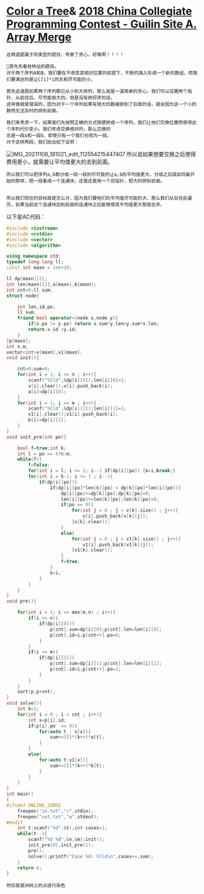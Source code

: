 # [Color a Tree](http://poj.org/problem?id=2054)& [2018 China Collegiate Programming Contest - Guilin Site A. Array Merge ](https://codeforces.com/gym/102823/problem/A)

    这两道题属于同类型的题目，考察了贪心，好难啊！！！！
    
    🍡首先先看桂林站的题目。
    对于两个序列A和B，我们要在不改变其相对位置的前提下，不断的插入形成一个新的数组，而我们要满足的是让C[i]*i的总和尽可能的小。
    
    首先这道题如果两个序列都已从小到大排列，那么就是一道简单的贪心，我们可以设置两个指针，从前往后，尽可能取大的。但是没有排好序的话，
    这样做就是错误的，因为对于一个序列如果有很大的数被排到了后面的话，就会因为这一个小的数而无法及时的排到前面。
    
    我们来考虑一下，如果我们先按照正确的方式随便排成一个序列，我们让他们交换位置而使得这个序列代价变小。我们考虑交换相邻的，那么交换的
    总是一段a和一段b，即使只有一个我们也视为一段。
    对于这样两段，我们给出如下证明：  
    
    
![IMG_20211106_181021_edit_112554215447407](https://user-images.githubusercontent.com/92497177/140606040-907d4118-b15f-4181-ba61-a0f709b7c0f9.jpg)
    所以说如果想要交换之后使得费用更小，就需要让平均值更大的去到前面。
    
    所以我们可以把序列a,b都分成一段一段的尽可能的让a,b的平均值更大，分成之后就如同最开始的那样，把一段看成一个连通块，还是还是用一个双指针，把大的排到前面。
    
    
    所以我们现在的目标就是怎么分，因为我们要他们的平均值尽可能的大，那么我们从后往前遍历，如果当前这个连通块加到前面的连通块之后能够使其平均值更大那就合并。
    
   
   以下是AC代码：
```C++
#include <iostream>
#include <cstdio>
#include <vector>
#include <algorithm>

using namespace std;
typedef long long ll;
const int maxn = 1e6+10;

ll dp[maxn][2];
int len[maxn][2],a[maxn],b[maxn];
int cnt=0;ll sum;
struct node{

    int len,id,po;
    ll sum;
    friend bool operator<(node x,node y){
        if(x.po != y.po) return x.sum*y.len>y.sum*x.len;
        return x.id <y.id;
    }
}p[maxn];
int n,m;
vector<int>v[maxn],v1[maxn];
void init(){

    cnt=0;sum=0;
    for(int i = 1; i <= n ; i++){
        scanf("%lld",&dp[i][0]);len[i][0]=1;
        v[i].clear();v[i].push_back(i);
        a[i]=dp[i][0];
    }
    for(int i = 1; i <= m ; i++){
        scanf("%lld",&dp[i][1]);len[i][1]=1;
        v1[i].clear();v1[i].push_back(i);
        b[i]=dp[i][1];
    }
}
void init_pre(int po){

    bool f=true;int k;
    int l = po == 0?n:m;
    while(f){
        f=false;
        for(int i = l; i >= 1; i--) if(dp[i][po]) {k=i;break;}
        for(int i = k-1; i >= 1 ; i--){
            if(dp[i][po]){
                if(dp[i][po]*len[k][po] < dp[k][po]*len[i][po]){
                    dp[i][po]+=dp[k][po];dp[k][po]=0;
                    len[i][po]+=len[k][po];len[k][po]=0;
                    if(po == 0){
                        for(int j = 0 ; j < v[k].size() ; j++){
                            v[i].push_back(v[k][j]);
                        }v[k].clear();
                    }
                    else{
                        for(int j = 0 ; j < v1[k].size() ; j++){
                            v1[i].push_back(v1[k][j]);
                        }v1[k].clear();
                    }
                    f=true;
                }
                k=i;
            }
        }
    }
}
void pre(){

    for(int i = 1; i <= max(m,n) ; i++){
        if(i <= n){
            if(dp[i][0]){
                p[cnt].sum=dp[i][0];p[cnt].len=len[i][0];
                p[cnt].id=i;p[cnt++].po=0;
            }
        }
        if(i <= m){
            if(dp[i][1]){
                p[cnt].sum=dp[i][1];p[cnt].len=len[i][1];
                p[cnt].id=i;p[cnt++].po=1;
            }
        }
    }
    sort(p,p+cnt);
}
void solve(){
    int k=1;
    for(int i = 0 ; i < cnt ; i++){
        int x=p[i].id;
        if(p[i].po  == 0){
            for(auto t : v[x]){
                sum+=1ll*(k++)*a[t];
            }
        }
        else{
            for(auto t:v1[x]){
                sum+=1ll*(k++)*b[t];
            }
        }
    }
}
int main()
{
#ifndef ONLINE_JUDGE
    freopen("in.txt","r",stdin);
    freopen("out.txt","w",stdout);
#endif
    int t;scanf("%d",&t);int cases=1;
    while(t--){
        scanf("%d %d",&n,&m);init();
        init_pre(0),init_pre(1);
        pre();
        solve();printf("Case %d: %lld\n",cases++,sum);
    }
    return 0;
}
```


    然后就是对树上的点进行染色
